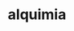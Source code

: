 ---
title: "alquimia"
layout: cache
categories: [package, develop]
meta: {"versions": ["1.0.10", "1.1.0"], "compilers": ["gcc@=11.1.0", "gcc@=11.4.0", "gcc@=9.4.0"], "oss": ["ubuntu20.04"], "platforms": ["linux"], "targets": ["aarch64", "neoverse_v1", "ppc64le", "x86_64_v3"], "stacks": ["e4s", "e4s-arm", "e4s-neoverse_v1", "e4s-power", "root"], "num_specs": 74, "num_specs_by_stack": {"e4s-arm": 5, "root": 74, "e4s-neoverse_v1": 20, "e4s-power": 24, "e4s": 25}}
spec_details: [{"hash": "4btsxyywwuwi4ten3sgb3jsjrtbmvfxk", "compiler": "gcc@=11.4.0", "versions": ["1.0.10"], "os": "ubuntu20.04", "platform": "linux", "target": "aarch64", "variants": ["build_system=cmake", "build_type=Release", "generator=make", "~ipo", "+shared"], "stacks": ["e4s-arm", "root"], "size": "-", "tarball": "https://binaries.spack.io/develop/build_cache/linux-ubuntu20.04-aarch64/gcc-11.4.0/alquimia-1.0.10/linux-ubuntu20.04-aarch64-gcc-11.4.0-alquimia-1.0.10-4btsxyywwuwi4ten3sgb3jsjrtbmvfxk.spack"}, {"hash": "e2rhchk4apvzlvqb2gtrvdxxzjyzaa5l", "compiler": "gcc@=11.4.0", "versions": ["1.0.10"], "os": "ubuntu20.04", "platform": "linux", "target": "aarch64", "variants": ["build_system=cmake", "build_type=Release", "generator=make", "~ipo", "+shared"], "stacks": ["e4s-arm", "root"], "size": "-", "tarball": "https://binaries.spack.io/develop/build_cache/linux-ubuntu20.04-aarch64/gcc-11.4.0/alquimia-1.0.10/linux-ubuntu20.04-aarch64-gcc-11.4.0-alquimia-1.0.10-e2rhchk4apvzlvqb2gtrvdxxzjyzaa5l.spack"}, {"hash": "koxd5yweq4ylgmeeohp6qgcd5hecaoav", "compiler": "gcc@=11.4.0", "versions": ["1.0.10"], "os": "ubuntu20.04", "platform": "linux", "target": "aarch64", "variants": ["build_system=cmake", "build_type=Release", "generator=make", "~ipo", "+shared"], "stacks": ["e4s-arm", "root"], "size": "-", "tarball": "https://binaries.spack.io/develop/build_cache/linux-ubuntu20.04-aarch64/gcc-11.4.0/alquimia-1.0.10/linux-ubuntu20.04-aarch64-gcc-11.4.0-alquimia-1.0.10-koxd5yweq4ylgmeeohp6qgcd5hecaoav.spack"}, {"hash": "slreplrkftgcae5azu3dwsg7nzn3a62p", "compiler": "gcc@=11.4.0", "versions": ["1.0.10"], "os": "ubuntu20.04", "platform": "linux", "target": "aarch64", "variants": ["build_system=cmake", "build_type=Release", "generator=make", "~ipo", "+shared"], "stacks": ["e4s-arm", "root"], "size": "-", "tarball": "https://binaries.spack.io/develop/build_cache/linux-ubuntu20.04-aarch64/gcc-11.4.0/alquimia-1.0.10/linux-ubuntu20.04-aarch64-gcc-11.4.0-alquimia-1.0.10-slreplrkftgcae5azu3dwsg7nzn3a62p.spack"}, {"hash": "jubtp3aaqf3meeiybmn6zcjjwriudf62", "compiler": "gcc@=11.4.0", "versions": ["1.0.10"], "os": "ubuntu20.04", "platform": "linux", "target": "aarch64", "variants": ["build_system=cmake", "build_type=Release", "generator=make", "~ipo", "+shared"], "stacks": ["e4s-arm", "root"], "size": "-", "tarball": "https://binaries.spack.io/develop/build_cache/linux-ubuntu20.04-aarch64/gcc-11.4.0/alquimia-1.0.10/linux-ubuntu20.04-aarch64-gcc-11.4.0-alquimia-1.0.10-jubtp3aaqf3meeiybmn6zcjjwriudf62.spack"}, {"hash": "lr5kiyf5brlyqdkm443sslzr7pzlf4jv", "compiler": "gcc@=11.4.0", "versions": ["1.0.10"], "os": "ubuntu20.04", "platform": "linux", "target": "neoverse_v1", "variants": ["build_system=cmake", "build_type=Release", "generator=make", "~ipo", "+shared"], "stacks": ["e4s-neoverse_v1", "root"], "size": "-", "tarball": "https://binaries.spack.io/develop/build_cache/linux-ubuntu20.04-neoverse_v1/gcc-11.4.0/alquimia-1.0.10/linux-ubuntu20.04-neoverse_v1-gcc-11.4.0-alquimia-1.0.10-lr5kiyf5brlyqdkm443sslzr7pzlf4jv.spack"}, {"hash": "vpnpo44qblpzk6d5dagr6ztnppznywte", "compiler": "gcc@=11.4.0", "versions": ["1.1.0"], "os": "ubuntu20.04", "platform": "linux", "target": "neoverse_v1", "variants": ["build_system=cmake", "build_type=Release", "generator=make", "~ipo", "+shared"], "stacks": ["e4s-neoverse_v1", "root"], "size": "-", "tarball": "https://binaries.spack.io/develop/build_cache/linux-ubuntu20.04-neoverse_v1/gcc-11.4.0/alquimia-1.1.0/linux-ubuntu20.04-neoverse_v1-gcc-11.4.0-alquimia-1.1.0-vpnpo44qblpzk6d5dagr6ztnppznywte.spack"}, {"hash": "7lnujh5t4paqo752z3yrdsldtm7wbsgp", "compiler": "gcc@=11.4.0", "versions": ["1.1.0"], "os": "ubuntu20.04", "platform": "linux", "target": "neoverse_v1", "variants": ["build_system=cmake", "build_type=Release", "generator=make", "~ipo", "+shared"], "stacks": ["e4s-neoverse_v1", "root"], "size": "-", "tarball": "https://binaries.spack.io/develop/build_cache/linux-ubuntu20.04-neoverse_v1/gcc-11.4.0/alquimia-1.1.0/linux-ubuntu20.04-neoverse_v1-gcc-11.4.0-alquimia-1.1.0-7lnujh5t4paqo752z3yrdsldtm7wbsgp.spack"}, {"hash": "3uure5t62yk6howv36q3vlse6ackbokb", "compiler": "gcc@=11.4.0", "versions": ["1.1.0"], "os": "ubuntu20.04", "platform": "linux", "target": "neoverse_v1", "variants": ["build_system=cmake", "build_type=Release", "generator=make", "~ipo", "+shared"], "stacks": ["e4s-neoverse_v1", "root"], "size": "-", "tarball": "https://binaries.spack.io/develop/build_cache/linux-ubuntu20.04-neoverse_v1/gcc-11.4.0/alquimia-1.1.0/linux-ubuntu20.04-neoverse_v1-gcc-11.4.0-alquimia-1.1.0-3uure5t62yk6howv36q3vlse6ackbokb.spack"}, {"hash": "vag2dvkly3qpkvii5s62qfykmzoalaim", "compiler": "gcc@=11.4.0", "versions": ["1.1.0"], "os": "ubuntu20.04", "platform": "linux", "target": "neoverse_v1", "variants": ["build_system=cmake", "build_type=Release", "generator=make", "~ipo", "+shared"], "stacks": ["e4s-neoverse_v1", "root"], "size": "-", "tarball": "https://binaries.spack.io/develop/build_cache/linux-ubuntu20.04-neoverse_v1/gcc-11.4.0/alquimia-1.1.0/linux-ubuntu20.04-neoverse_v1-gcc-11.4.0-alquimia-1.1.0-vag2dvkly3qpkvii5s62qfykmzoalaim.spack"}, {"hash": "jbtcev57tgwaxmsvhlrhiukcszhhallf", "compiler": "gcc@=11.4.0", "versions": ["1.1.0"], "os": "ubuntu20.04", "platform": "linux", "target": "neoverse_v1", "variants": ["build_system=cmake", "build_type=Release", "generator=make", "~ipo", "+shared"], "stacks": ["e4s-neoverse_v1", "root"], "size": "-", "tarball": "https://binaries.spack.io/develop/build_cache/linux-ubuntu20.04-neoverse_v1/gcc-11.4.0/alquimia-1.1.0/linux-ubuntu20.04-neoverse_v1-gcc-11.4.0-alquimia-1.1.0-jbtcev57tgwaxmsvhlrhiukcszhhallf.spack"}, {"hash": "bghy53ezggok2yaqfzt54sqz7yd62seo", "compiler": "gcc@=11.4.0", "versions": ["1.1.0"], "os": "ubuntu20.04", "platform": "linux", "target": "neoverse_v1", "variants": ["build_system=cmake", "build_type=Release", "generator=make", "~ipo", "+shared"], "stacks": ["e4s-neoverse_v1", "root"], "size": "-", "tarball": "https://binaries.spack.io/develop/build_cache/linux-ubuntu20.04-neoverse_v1/gcc-11.4.0/alquimia-1.1.0/linux-ubuntu20.04-neoverse_v1-gcc-11.4.0-alquimia-1.1.0-bghy53ezggok2yaqfzt54sqz7yd62seo.spack"}, {"hash": "5fp6leoc3vxzbfptnalaa4zczfndesfm", "compiler": "gcc@=11.4.0", "versions": ["1.1.0"], "os": "ubuntu20.04", "platform": "linux", "target": "neoverse_v1", "variants": ["build_system=cmake", "build_type=Release", "generator=make", "~ipo", "+shared"], "stacks": ["e4s-neoverse_v1", "root"], "size": "-", "tarball": "https://binaries.spack.io/develop/build_cache/linux-ubuntu20.04-neoverse_v1/gcc-11.4.0/alquimia-1.1.0/linux-ubuntu20.04-neoverse_v1-gcc-11.4.0-alquimia-1.1.0-5fp6leoc3vxzbfptnalaa4zczfndesfm.spack"}, {"hash": "skofh4fhnywpio3hor3yav6k6yt5rupm", "compiler": "gcc@=11.4.0", "versions": ["1.0.10"], "os": "ubuntu20.04", "platform": "linux", "target": "neoverse_v1", "variants": ["build_system=cmake", "build_type=Release", "generator=make", "~ipo", "+shared"], "stacks": ["e4s-neoverse_v1", "root"], "size": "-", "tarball": "https://binaries.spack.io/develop/build_cache/linux-ubuntu20.04-neoverse_v1/gcc-11.4.0/alquimia-1.0.10/linux-ubuntu20.04-neoverse_v1-gcc-11.4.0-alquimia-1.0.10-skofh4fhnywpio3hor3yav6k6yt5rupm.spack"}, {"hash": "kqbzzwek6v5mrg2pwrnsldkyxmb3p7sq", "compiler": "gcc@=11.4.0", "versions": ["1.0.10"], "os": "ubuntu20.04", "platform": "linux", "target": "neoverse_v1", "variants": ["build_system=cmake", "build_type=Release", "generator=make", "~ipo", "+shared"], "stacks": ["e4s-neoverse_v1", "root"], "size": "-", "tarball": "https://binaries.spack.io/develop/build_cache/linux-ubuntu20.04-neoverse_v1/gcc-11.4.0/alquimia-1.0.10/linux-ubuntu20.04-neoverse_v1-gcc-11.4.0-alquimia-1.0.10-kqbzzwek6v5mrg2pwrnsldkyxmb3p7sq.spack"}, {"hash": "bnv5fjon4s6siwxf2hpmi5qdvjw7hihn", "compiler": "gcc@=11.4.0", "versions": ["1.0.10"], "os": "ubuntu20.04", "platform": "linux", "target": "neoverse_v1", "variants": ["build_system=cmake", "build_type=Release", "generator=make", "~ipo", "+shared"], "stacks": ["e4s-neoverse_v1", "root"], "size": "-", "tarball": "https://binaries.spack.io/develop/build_cache/linux-ubuntu20.04-neoverse_v1/gcc-11.4.0/alquimia-1.0.10/linux-ubuntu20.04-neoverse_v1-gcc-11.4.0-alquimia-1.0.10-bnv5fjon4s6siwxf2hpmi5qdvjw7hihn.spack"}, {"hash": "4rdsonek5jofl2kwr4rlc7yohwi5zk3t", "compiler": "gcc@=11.4.0", "versions": ["1.0.10"], "os": "ubuntu20.04", "platform": "linux", "target": "neoverse_v1", "variants": ["build_system=cmake", "build_type=Release", "generator=make", "~ipo", "+shared"], "stacks": ["e4s-neoverse_v1", "root"], "size": "-", "tarball": "https://binaries.spack.io/develop/build_cache/linux-ubuntu20.04-neoverse_v1/gcc-11.4.0/alquimia-1.0.10/linux-ubuntu20.04-neoverse_v1-gcc-11.4.0-alquimia-1.0.10-4rdsonek5jofl2kwr4rlc7yohwi5zk3t.spack"}, {"hash": "kpzmz32uvg3stz5ih3ggckljuxzs3dhg", "compiler": "gcc@=11.4.0", "versions": ["1.0.10"], "os": "ubuntu20.04", "platform": "linux", "target": "neoverse_v1", "variants": ["build_system=cmake", "build_type=Release", "generator=make", "~ipo", "+shared"], "stacks": ["e4s-neoverse_v1", "root"], "size": "-", "tarball": "https://binaries.spack.io/develop/build_cache/linux-ubuntu20.04-neoverse_v1/gcc-11.4.0/alquimia-1.0.10/linux-ubuntu20.04-neoverse_v1-gcc-11.4.0-alquimia-1.0.10-kpzmz32uvg3stz5ih3ggckljuxzs3dhg.spack"}, {"hash": "e3senojgcawuqxtf72xla4kyto6enbr5", "compiler": "gcc@=11.4.0", "versions": ["1.1.0"], "os": "ubuntu20.04", "platform": "linux", "target": "neoverse_v1", "variants": ["build_system=cmake", "build_type=Release", "generator=make", "~ipo", "+shared"], "stacks": ["e4s-neoverse_v1", "root"], "size": "-", "tarball": "https://binaries.spack.io/develop/build_cache/linux-ubuntu20.04-neoverse_v1/gcc-11.4.0/alquimia-1.1.0/linux-ubuntu20.04-neoverse_v1-gcc-11.4.0-alquimia-1.1.0-e3senojgcawuqxtf72xla4kyto6enbr5.spack"}, {"hash": "2d2remjajdkjwyes74etim2rl7xobbcm", "compiler": "gcc@=11.4.0", "versions": ["1.1.0"], "os": "ubuntu20.04", "platform": "linux", "target": "neoverse_v1", "variants": ["build_system=cmake", "build_type=Release", "generator=make", "~ipo", "+shared"], "stacks": ["e4s-neoverse_v1", "root"], "size": "-", "tarball": "https://binaries.spack.io/develop/build_cache/linux-ubuntu20.04-neoverse_v1/gcc-11.4.0/alquimia-1.1.0/linux-ubuntu20.04-neoverse_v1-gcc-11.4.0-alquimia-1.1.0-2d2remjajdkjwyes74etim2rl7xobbcm.spack"}, {"hash": "lfzyqfwch7othumh4fyhboilpviajdwv", "compiler": "gcc@=11.4.0", "versions": ["1.1.0"], "os": "ubuntu20.04", "platform": "linux", "target": "neoverse_v1", "variants": ["build_system=cmake", "build_type=Release", "generator=make", "~ipo", "+shared"], "stacks": ["e4s-neoverse_v1", "root"], "size": "-", "tarball": "https://binaries.spack.io/develop/build_cache/linux-ubuntu20.04-neoverse_v1/gcc-11.4.0/alquimia-1.1.0/linux-ubuntu20.04-neoverse_v1-gcc-11.4.0-alquimia-1.1.0-lfzyqfwch7othumh4fyhboilpviajdwv.spack"}, {"hash": "utojb3iom3p5eocszptgtha32vwp7czn", "compiler": "gcc@=11.4.0", "versions": ["1.0.10"], "os": "ubuntu20.04", "platform": "linux", "target": "neoverse_v1", "variants": ["build_system=cmake", "build_type=Release", "generator=make", "~ipo", "+shared"], "stacks": ["e4s-neoverse_v1", "root"], "size": "-", "tarball": "https://binaries.spack.io/develop/build_cache/linux-ubuntu20.04-neoverse_v1/gcc-11.4.0/alquimia-1.0.10/linux-ubuntu20.04-neoverse_v1-gcc-11.4.0-alquimia-1.0.10-utojb3iom3p5eocszptgtha32vwp7czn.spack"}, {"hash": "7tgudvop6qqe56n54bn4cjwmigzolwsg", "compiler": "gcc@=11.4.0", "versions": ["1.1.0"], "os": "ubuntu20.04", "platform": "linux", "target": "neoverse_v1", "variants": ["build_system=cmake", "build_type=Release", "generator=make", "~ipo", "+shared"], "stacks": ["e4s-neoverse_v1", "root"], "size": "-", "tarball": "https://binaries.spack.io/develop/build_cache/linux-ubuntu20.04-neoverse_v1/gcc-11.4.0/alquimia-1.1.0/linux-ubuntu20.04-neoverse_v1-gcc-11.4.0-alquimia-1.1.0-7tgudvop6qqe56n54bn4cjwmigzolwsg.spack"}, {"hash": "rcdrsk5gcgbgqclt6aydlfpcbqvik5ss", "compiler": "gcc@=11.4.0", "versions": ["1.1.0"], "os": "ubuntu20.04", "platform": "linux", "target": "neoverse_v1", "variants": ["build_system=cmake", "build_type=Release", "generator=make", "~ipo", "+shared"], "stacks": ["e4s-neoverse_v1", "root"], "size": "-", "tarball": "https://binaries.spack.io/develop/build_cache/linux-ubuntu20.04-neoverse_v1/gcc-11.4.0/alquimia-1.1.0/linux-ubuntu20.04-neoverse_v1-gcc-11.4.0-alquimia-1.1.0-rcdrsk5gcgbgqclt6aydlfpcbqvik5ss.spack"}, {"hash": "u76bk7zbtlqdwoj5rsxy4susg5usv35m", "compiler": "gcc@=11.4.0", "versions": ["1.1.0"], "os": "ubuntu20.04", "platform": "linux", "target": "neoverse_v1", "variants": ["build_system=cmake", "build_type=Release", "generator=make", "~ipo", "+shared"], "stacks": ["e4s-neoverse_v1", "root"], "size": "-", "tarball": "https://binaries.spack.io/develop/build_cache/linux-ubuntu20.04-neoverse_v1/gcc-11.4.0/alquimia-1.1.0/linux-ubuntu20.04-neoverse_v1-gcc-11.4.0-alquimia-1.1.0-u76bk7zbtlqdwoj5rsxy4susg5usv35m.spack"}, {"hash": "2dzualnznebhcnk6ab3fdxmtu6omhw72", "compiler": "gcc@=11.1.0", "versions": ["1.0.10"], "os": "ubuntu20.04", "platform": "linux", "target": "ppc64le", "variants": ["build_system=cmake", "build_type=Release", "generator=make", "~ipo", "+shared"], "stacks": ["root", "e4s-power"], "size": "-", "tarball": "https://binaries.spack.io/develop/build_cache/linux-ubuntu20.04-ppc64le/gcc-11.1.0/alquimia-1.0.10/linux-ubuntu20.04-ppc64le-gcc-11.1.0-alquimia-1.0.10-2dzualnznebhcnk6ab3fdxmtu6omhw72.spack"}, {"hash": "3mglpuepfwn3mjexn5bbrrd5x74upjwg", "compiler": "gcc@=11.1.0", "versions": ["1.0.10"], "os": "ubuntu20.04", "platform": "linux", "target": "ppc64le", "variants": ["build_system=cmake", "build_type=Release", "generator=make", "~ipo", "+shared"], "stacks": ["root", "e4s-power"], "size": "-", "tarball": "https://binaries.spack.io/develop/build_cache/linux-ubuntu20.04-ppc64le/gcc-11.1.0/alquimia-1.0.10/linux-ubuntu20.04-ppc64le-gcc-11.1.0-alquimia-1.0.10-3mglpuepfwn3mjexn5bbrrd5x74upjwg.spack"}, {"hash": "aqz4tdxaq7wub6hcbk3exohzfjzwt2xo", "compiler": "gcc@=9.4.0", "versions": ["1.0.10"], "os": "ubuntu20.04", "platform": "linux", "target": "ppc64le", "variants": ["build_system=cmake", "build_type=Release", "generator=make", "~ipo", "+shared"], "stacks": ["root", "e4s-power"], "size": "-", "tarball": "https://binaries.spack.io/develop/build_cache/linux-ubuntu20.04-ppc64le/gcc-9.4.0/alquimia-1.0.10/linux-ubuntu20.04-ppc64le-gcc-9.4.0-alquimia-1.0.10-aqz4tdxaq7wub6hcbk3exohzfjzwt2xo.spack"}, {"hash": "74vwgpv3agcmcjgj5tygawgcz3bdzfsy", "compiler": "gcc@=9.4.0", "versions": ["1.0.10"], "os": "ubuntu20.04", "platform": "linux", "target": "ppc64le", "variants": ["build_system=cmake", "build_type=Release", "generator=make", "~ipo", "+shared"], "stacks": ["root", "e4s-power"], "size": "-", "tarball": "https://binaries.spack.io/develop/build_cache/linux-ubuntu20.04-ppc64le/gcc-9.4.0/alquimia-1.0.10/linux-ubuntu20.04-ppc64le-gcc-9.4.0-alquimia-1.0.10-74vwgpv3agcmcjgj5tygawgcz3bdzfsy.spack"}, {"hash": "z5yuhx2ry7lds3mjixvy7nztdanmrr7t", "compiler": "gcc@=9.4.0", "versions": ["1.1.0"], "os": "ubuntu20.04", "platform": "linux", "target": "ppc64le", "variants": ["build_system=cmake", "build_type=Release", "generator=make", "~ipo", "+shared"], "stacks": ["root", "e4s-power"], "size": "-", "tarball": "https://binaries.spack.io/develop/build_cache/linux-ubuntu20.04-ppc64le/gcc-9.4.0/alquimia-1.1.0/linux-ubuntu20.04-ppc64le-gcc-9.4.0-alquimia-1.1.0-z5yuhx2ry7lds3mjixvy7nztdanmrr7t.spack"}, {"hash": "pn5xerehtq5cpcmvcc6ouvlp2j5uv4wa", "compiler": "gcc@=9.4.0", "versions": ["1.1.0"], "os": "ubuntu20.04", "platform": "linux", "target": "ppc64le", "variants": ["build_system=cmake", "build_type=Release", "generator=make", "~ipo", "+shared"], "stacks": ["root", "e4s-power"], "size": "-", "tarball": "https://binaries.spack.io/develop/build_cache/linux-ubuntu20.04-ppc64le/gcc-9.4.0/alquimia-1.1.0/linux-ubuntu20.04-ppc64le-gcc-9.4.0-alquimia-1.1.0-pn5xerehtq5cpcmvcc6ouvlp2j5uv4wa.spack"}, {"hash": "ft5rarigi264uirmq7bwcwwyjtloyfyj", "compiler": "gcc@=9.4.0", "versions": ["1.0.10"], "os": "ubuntu20.04", "platform": "linux", "target": "ppc64le", "variants": ["build_system=cmake", "build_type=Release", "generator=make", "~ipo", "+shared"], "stacks": ["root", "e4s-power"], "size": "-", "tarball": "https://binaries.spack.io/develop/build_cache/linux-ubuntu20.04-ppc64le/gcc-9.4.0/alquimia-1.0.10/linux-ubuntu20.04-ppc64le-gcc-9.4.0-alquimia-1.0.10-ft5rarigi264uirmq7bwcwwyjtloyfyj.spack"}, {"hash": "stwwonghplfsxclledelvsgudsjmcmxk", "compiler": "gcc@=9.4.0", "versions": ["1.0.10"], "os": "ubuntu20.04", "platform": "linux", "target": "ppc64le", "variants": ["build_system=cmake", "build_type=Release", "generator=make", "~ipo", "+shared"], "stacks": ["root", "e4s-power"], "size": "-", "tarball": "https://binaries.spack.io/develop/build_cache/linux-ubuntu20.04-ppc64le/gcc-9.4.0/alquimia-1.0.10/linux-ubuntu20.04-ppc64le-gcc-9.4.0-alquimia-1.0.10-stwwonghplfsxclledelvsgudsjmcmxk.spack"}, {"hash": "o5kcleapy7ay2b2aw5ybqcghdblrkqvp", "compiler": "gcc@=9.4.0", "versions": ["1.1.0"], "os": "ubuntu20.04", "platform": "linux", "target": "ppc64le", "variants": ["build_system=cmake", "build_type=Release", "generator=make", "~ipo", "+shared"], "stacks": ["root", "e4s-power"], "size": "-", "tarball": "https://binaries.spack.io/develop/build_cache/linux-ubuntu20.04-ppc64le/gcc-9.4.0/alquimia-1.1.0/linux-ubuntu20.04-ppc64le-gcc-9.4.0-alquimia-1.1.0-o5kcleapy7ay2b2aw5ybqcghdblrkqvp.spack"}, {"hash": "q3ahicimbz3xl3j2jtmjlqvs2a5v7w45", "compiler": "gcc@=9.4.0", "versions": ["1.0.10"], "os": "ubuntu20.04", "platform": "linux", "target": "ppc64le", "variants": ["build_system=cmake", "build_type=Release", "generator=make", "~ipo", "+shared"], "stacks": ["root", "e4s-power"], "size": "-", "tarball": "https://binaries.spack.io/develop/build_cache/linux-ubuntu20.04-ppc64le/gcc-9.4.0/alquimia-1.0.10/linux-ubuntu20.04-ppc64le-gcc-9.4.0-alquimia-1.0.10-q3ahicimbz3xl3j2jtmjlqvs2a5v7w45.spack"}, {"hash": "zjthnwzwhtwpbqkpimrmkcejqbaz25ze", "compiler": "gcc@=9.4.0", "versions": ["1.0.10"], "os": "ubuntu20.04", "platform": "linux", "target": "ppc64le", "variants": ["build_system=cmake", "build_type=Release", "generator=make", "~ipo", "+shared"], "stacks": ["root", "e4s-power"], "size": "-", "tarball": "https://binaries.spack.io/develop/build_cache/linux-ubuntu20.04-ppc64le/gcc-9.4.0/alquimia-1.0.10/linux-ubuntu20.04-ppc64le-gcc-9.4.0-alquimia-1.0.10-zjthnwzwhtwpbqkpimrmkcejqbaz25ze.spack"}, {"hash": "ix6kusfraadrs32tx4zajebge7mmmhlf", "compiler": "gcc@=9.4.0", "versions": ["1.0.10"], "os": "ubuntu20.04", "platform": "linux", "target": "ppc64le", "variants": ["build_system=cmake", "build_type=Release", "generator=make", "~ipo", "+shared"], "stacks": ["root", "e4s-power"], "size": "-", "tarball": "https://binaries.spack.io/develop/build_cache/linux-ubuntu20.04-ppc64le/gcc-9.4.0/alquimia-1.0.10/linux-ubuntu20.04-ppc64le-gcc-9.4.0-alquimia-1.0.10-ix6kusfraadrs32tx4zajebge7mmmhlf.spack"}, {"hash": "7rhvdb4ca3rcgxkcuq7ruxssjdcxnfh6", "compiler": "gcc@=9.4.0", "versions": ["1.1.0"], "os": "ubuntu20.04", "platform": "linux", "target": "ppc64le", "variants": ["build_system=cmake", "build_type=Release", "generator=make", "~ipo", "+shared"], "stacks": ["root", "e4s-power"], "size": "-", "tarball": "https://binaries.spack.io/develop/build_cache/linux-ubuntu20.04-ppc64le/gcc-9.4.0/alquimia-1.1.0/linux-ubuntu20.04-ppc64le-gcc-9.4.0-alquimia-1.1.0-7rhvdb4ca3rcgxkcuq7ruxssjdcxnfh6.spack"}, {"hash": "zhrbu6gk6nobpfxgolvzhn4q2xd33vx4", "compiler": "gcc@=9.4.0", "versions": ["1.1.0"], "os": "ubuntu20.04", "platform": "linux", "target": "ppc64le", "variants": ["build_system=cmake", "build_type=Release", "generator=make", "~ipo", "+shared"], "stacks": ["root", "e4s-power"], "size": "-", "tarball": "https://binaries.spack.io/develop/build_cache/linux-ubuntu20.04-ppc64le/gcc-9.4.0/alquimia-1.1.0/linux-ubuntu20.04-ppc64le-gcc-9.4.0-alquimia-1.1.0-zhrbu6gk6nobpfxgolvzhn4q2xd33vx4.spack"}, {"hash": "vuvbban2pvqopxfo5a6ispm4rq3eozaw", "compiler": "gcc@=9.4.0", "versions": ["1.0.10"], "os": "ubuntu20.04", "platform": "linux", "target": "ppc64le", "variants": ["build_system=cmake", "build_type=Release", "generator=make", "~ipo", "+shared"], "stacks": ["root", "e4s-power"], "size": "-", "tarball": "https://binaries.spack.io/develop/build_cache/linux-ubuntu20.04-ppc64le/gcc-9.4.0/alquimia-1.0.10/linux-ubuntu20.04-ppc64le-gcc-9.4.0-alquimia-1.0.10-vuvbban2pvqopxfo5a6ispm4rq3eozaw.spack"}, {"hash": "lnaxzbyb7ilnsydogx5ynhl2vjorlfqc", "compiler": "gcc@=9.4.0", "versions": ["1.0.10"], "os": "ubuntu20.04", "platform": "linux", "target": "ppc64le", "variants": ["build_system=cmake", "build_type=Release", "generator=make", "~ipo", "+shared"], "stacks": ["root", "e4s-power"], "size": "-", "tarball": "https://binaries.spack.io/develop/build_cache/linux-ubuntu20.04-ppc64le/gcc-9.4.0/alquimia-1.0.10/linux-ubuntu20.04-ppc64le-gcc-9.4.0-alquimia-1.0.10-lnaxzbyb7ilnsydogx5ynhl2vjorlfqc.spack"}, {"hash": "2lesbzypupygob7btowtkhlyoa77xbjk", "compiler": "gcc@=9.4.0", "versions": ["1.1.0"], "os": "ubuntu20.04", "platform": "linux", "target": "ppc64le", "variants": ["build_system=cmake", "build_type=Release", "generator=make", "~ipo", "+shared"], "stacks": ["root", "e4s-power"], "size": "-", "tarball": "https://binaries.spack.io/develop/build_cache/linux-ubuntu20.04-ppc64le/gcc-9.4.0/alquimia-1.1.0/linux-ubuntu20.04-ppc64le-gcc-9.4.0-alquimia-1.1.0-2lesbzypupygob7btowtkhlyoa77xbjk.spack"}, {"hash": "352x5vwgoj7l27b7nx5rrgysfyjiye3f", "compiler": "gcc@=9.4.0", "versions": ["1.1.0"], "os": "ubuntu20.04", "platform": "linux", "target": "ppc64le", "variants": ["build_system=cmake", "build_type=Release", "generator=make", "~ipo", "+shared"], "stacks": ["root", "e4s-power"], "size": "-", "tarball": "https://binaries.spack.io/develop/build_cache/linux-ubuntu20.04-ppc64le/gcc-9.4.0/alquimia-1.1.0/linux-ubuntu20.04-ppc64le-gcc-9.4.0-alquimia-1.1.0-352x5vwgoj7l27b7nx5rrgysfyjiye3f.spack"}, {"hash": "pgt275mpsmnj2iwkoyzrybdcxmu6cxvh", "compiler": "gcc@=9.4.0", "versions": ["1.1.0"], "os": "ubuntu20.04", "platform": "linux", "target": "ppc64le", "variants": ["build_system=cmake", "build_type=Release", "generator=make", "~ipo", "+shared"], "stacks": ["root", "e4s-power"], "size": "-", "tarball": "https://binaries.spack.io/develop/build_cache/linux-ubuntu20.04-ppc64le/gcc-9.4.0/alquimia-1.1.0/linux-ubuntu20.04-ppc64le-gcc-9.4.0-alquimia-1.1.0-pgt275mpsmnj2iwkoyzrybdcxmu6cxvh.spack"}, {"hash": "khemvoghbbvu5c7irjbkqx6ba6iii44y", "compiler": "gcc@=9.4.0", "versions": ["1.0.10"], "os": "ubuntu20.04", "platform": "linux", "target": "ppc64le", "variants": ["build_system=cmake", "build_type=Release", "generator=make", "~ipo", "+shared"], "stacks": ["root", "e4s-power"], "size": "-", "tarball": "https://binaries.spack.io/develop/build_cache/linux-ubuntu20.04-ppc64le/gcc-9.4.0/alquimia-1.0.10/linux-ubuntu20.04-ppc64le-gcc-9.4.0-alquimia-1.0.10-khemvoghbbvu5c7irjbkqx6ba6iii44y.spack"}, {"hash": "mibpjaekm7qmyk7qvu24sz3oszzzdffk", "compiler": "gcc@=9.4.0", "versions": ["1.1.0"], "os": "ubuntu20.04", "platform": "linux", "target": "ppc64le", "variants": ["build_system=cmake", "build_type=Release", "generator=make", "~ipo", "+shared"], "stacks": ["root", "e4s-power"], "size": "-", "tarball": "https://binaries.spack.io/develop/build_cache/linux-ubuntu20.04-ppc64le/gcc-9.4.0/alquimia-1.1.0/linux-ubuntu20.04-ppc64le-gcc-9.4.0-alquimia-1.1.0-mibpjaekm7qmyk7qvu24sz3oszzzdffk.spack"}, {"hash": "652xboclzndpcwz7j7yb226wwnqkim5u", "compiler": "gcc@=9.4.0", "versions": ["1.1.0"], "os": "ubuntu20.04", "platform": "linux", "target": "ppc64le", "variants": ["build_system=cmake", "build_type=Release", "generator=make", "~ipo", "+shared"], "stacks": ["root", "e4s-power"], "size": "-", "tarball": "https://binaries.spack.io/develop/build_cache/linux-ubuntu20.04-ppc64le/gcc-9.4.0/alquimia-1.1.0/linux-ubuntu20.04-ppc64le-gcc-9.4.0-alquimia-1.1.0-652xboclzndpcwz7j7yb226wwnqkim5u.spack"}, {"hash": "o3ffs2nfjmd7llagm3ekunyexbmk6lqa", "compiler": "gcc@=9.4.0", "versions": ["1.1.0"], "os": "ubuntu20.04", "platform": "linux", "target": "ppc64le", "variants": ["build_system=cmake", "build_type=Release", "generator=make", "~ipo", "+shared"], "stacks": ["root", "e4s-power"], "size": "-", "tarball": "https://binaries.spack.io/develop/build_cache/linux-ubuntu20.04-ppc64le/gcc-9.4.0/alquimia-1.1.0/linux-ubuntu20.04-ppc64le-gcc-9.4.0-alquimia-1.1.0-o3ffs2nfjmd7llagm3ekunyexbmk6lqa.spack"}, {"hash": "mzkl7tprhhh2r5owmh4fhqoew4gue4lp", "compiler": "gcc@=9.4.0", "versions": ["1.1.0"], "os": "ubuntu20.04", "platform": "linux", "target": "ppc64le", "variants": ["build_system=cmake", "build_type=Release", "generator=make", "~ipo", "+shared"], "stacks": ["root", "e4s-power"], "size": "-", "tarball": "https://binaries.spack.io/develop/build_cache/linux-ubuntu20.04-ppc64le/gcc-9.4.0/alquimia-1.1.0/linux-ubuntu20.04-ppc64le-gcc-9.4.0-alquimia-1.1.0-mzkl7tprhhh2r5owmh4fhqoew4gue4lp.spack"}, {"hash": "lzvr7chm4fykoe2cqh4j3xxpgbvd7nhd", "compiler": "gcc@=11.1.0", "versions": ["1.0.10"], "os": "ubuntu20.04", "platform": "linux", "target": "x86_64_v3", "variants": ["build_system=cmake", "build_type=Release", "generator=make", "~ipo", "+shared"], "stacks": ["e4s", "root"], "size": "-", "tarball": "https://binaries.spack.io/develop/build_cache/linux-ubuntu20.04-x86_64_v3/gcc-11.1.0/alquimia-1.0.10/linux-ubuntu20.04-x86_64_v3-gcc-11.1.0-alquimia-1.0.10-lzvr7chm4fykoe2cqh4j3xxpgbvd7nhd.spack"}, {"hash": "kr27qpk2strl7yy2b6bfmpwdwxxzhtjt", "compiler": "gcc@=11.1.0", "versions": ["1.0.10"], "os": "ubuntu20.04", "platform": "linux", "target": "x86_64_v3", "variants": ["build_system=cmake", "build_type=Release", "generator=make", "~ipo", "+shared"], "stacks": ["e4s", "root"], "size": "-", "tarball": "https://binaries.spack.io/develop/build_cache/linux-ubuntu20.04-x86_64_v3/gcc-11.1.0/alquimia-1.0.10/linux-ubuntu20.04-x86_64_v3-gcc-11.1.0-alquimia-1.0.10-kr27qpk2strl7yy2b6bfmpwdwxxzhtjt.spack"}, {"hash": "yars4ibmluqfl4ahdslnhypq56bswzjt", "compiler": "gcc@=11.4.0", "versions": ["1.1.0"], "os": "ubuntu20.04", "platform": "linux", "target": "x86_64_v3", "variants": ["build_system=cmake", "build_type=Release", "generator=make", "~ipo", "+shared"], "stacks": ["e4s", "root"], "size": "-", "tarball": "https://binaries.spack.io/develop/build_cache/linux-ubuntu20.04-x86_64_v3/gcc-11.4.0/alquimia-1.1.0/linux-ubuntu20.04-x86_64_v3-gcc-11.4.0-alquimia-1.1.0-yars4ibmluqfl4ahdslnhypq56bswzjt.spack"}, {"hash": "a7sltnppoe25mgcolanwawam3wwwl7wy", "compiler": "gcc@=11.4.0", "versions": ["1.0.10"], "os": "ubuntu20.04", "platform": "linux", "target": "x86_64_v3", "variants": ["build_system=cmake", "build_type=Release", "generator=make", "~ipo", "+shared"], "stacks": ["e4s", "root"], "size": "-", "tarball": "https://binaries.spack.io/develop/build_cache/linux-ubuntu20.04-x86_64_v3/gcc-11.4.0/alquimia-1.0.10/linux-ubuntu20.04-x86_64_v3-gcc-11.4.0-alquimia-1.0.10-a7sltnppoe25mgcolanwawam3wwwl7wy.spack"}, {"hash": "m65cqbfwkcbfkcx5tuseq246366jkpur", "compiler": "gcc@=11.4.0", "versions": ["1.0.10"], "os": "ubuntu20.04", "platform": "linux", "target": "x86_64_v3", "variants": ["build_system=cmake", "build_type=Release", "generator=make", "~ipo", "+shared"], "stacks": ["e4s", "root"], "size": "-", "tarball": "https://binaries.spack.io/develop/build_cache/linux-ubuntu20.04-x86_64_v3/gcc-11.4.0/alquimia-1.0.10/linux-ubuntu20.04-x86_64_v3-gcc-11.4.0-alquimia-1.0.10-m65cqbfwkcbfkcx5tuseq246366jkpur.spack"}, {"hash": "zfq6rlarkbbksg2mzddbvqjao5dmghl4", "compiler": "gcc@=11.4.0", "versions": ["1.1.0"], "os": "ubuntu20.04", "platform": "linux", "target": "x86_64_v3", "variants": ["build_system=cmake", "build_type=Release", "generator=make", "~ipo", "+shared"], "stacks": ["e4s", "root"], "size": "-", "tarball": "https://binaries.spack.io/develop/build_cache/linux-ubuntu20.04-x86_64_v3/gcc-11.4.0/alquimia-1.1.0/linux-ubuntu20.04-x86_64_v3-gcc-11.4.0-alquimia-1.1.0-zfq6rlarkbbksg2mzddbvqjao5dmghl4.spack"}, {"hash": "jjjurwvsraybyfdw6mfjfryj3jubrhta", "compiler": "gcc@=11.4.0", "versions": ["1.0.10"], "os": "ubuntu20.04", "platform": "linux", "target": "x86_64_v3", "variants": ["build_system=cmake", "build_type=Release", "generator=make", "~ipo", "+shared"], "stacks": ["e4s", "root"], "size": "-", "tarball": "https://binaries.spack.io/develop/build_cache/linux-ubuntu20.04-x86_64_v3/gcc-11.4.0/alquimia-1.0.10/linux-ubuntu20.04-x86_64_v3-gcc-11.4.0-alquimia-1.0.10-jjjurwvsraybyfdw6mfjfryj3jubrhta.spack"}, {"hash": "ma7cqll255do2rgsji7ypp3zbpn5kk2o", "compiler": "gcc@=11.4.0", "versions": ["1.0.10"], "os": "ubuntu20.04", "platform": "linux", "target": "x86_64_v3", "variants": ["build_system=cmake", "build_type=Release", "generator=make", "~ipo", "+shared"], "stacks": ["e4s", "root"], "size": "-", "tarball": "https://binaries.spack.io/develop/build_cache/linux-ubuntu20.04-x86_64_v3/gcc-11.4.0/alquimia-1.0.10/linux-ubuntu20.04-x86_64_v3-gcc-11.4.0-alquimia-1.0.10-ma7cqll255do2rgsji7ypp3zbpn5kk2o.spack"}, {"hash": "cps3gspwdnwe7atqbmefkae3cyxotd22", "compiler": "gcc@=11.4.0", "versions": ["1.0.10"], "os": "ubuntu20.04", "platform": "linux", "target": "x86_64_v3", "variants": ["build_system=cmake", "build_type=Release", "generator=make", "~ipo", "+shared"], "stacks": ["e4s", "root"], "size": "-", "tarball": "https://binaries.spack.io/develop/build_cache/linux-ubuntu20.04-x86_64_v3/gcc-11.4.0/alquimia-1.0.10/linux-ubuntu20.04-x86_64_v3-gcc-11.4.0-alquimia-1.0.10-cps3gspwdnwe7atqbmefkae3cyxotd22.spack"}, {"hash": "iabbf7mhudqsoioycwmx224scfvmoe5p", "compiler": "gcc@=11.4.0", "versions": ["1.1.0"], "os": "ubuntu20.04", "platform": "linux", "target": "x86_64_v3", "variants": ["build_system=cmake", "build_type=Release", "generator=make", "~ipo", "+shared"], "stacks": ["e4s", "root"], "size": "-", "tarball": "https://binaries.spack.io/develop/build_cache/linux-ubuntu20.04-x86_64_v3/gcc-11.4.0/alquimia-1.1.0/linux-ubuntu20.04-x86_64_v3-gcc-11.4.0-alquimia-1.1.0-iabbf7mhudqsoioycwmx224scfvmoe5p.spack"}, {"hash": "lyp7l53wst7qpwzmabebchvyvk2wdibf", "compiler": "gcc@=11.4.0", "versions": ["1.0.10"], "os": "ubuntu20.04", "platform": "linux", "target": "x86_64_v3", "variants": ["build_system=cmake", "build_type=Release", "generator=make", "~ipo", "+shared"], "stacks": ["e4s", "root"], "size": "-", "tarball": "https://binaries.spack.io/develop/build_cache/linux-ubuntu20.04-x86_64_v3/gcc-11.4.0/alquimia-1.0.10/linux-ubuntu20.04-x86_64_v3-gcc-11.4.0-alquimia-1.0.10-lyp7l53wst7qpwzmabebchvyvk2wdibf.spack"}, {"hash": "fy5dbd4rsdv5ui7uemkwfcdydkkpvknl", "compiler": "gcc@=11.4.0", "versions": ["1.1.0"], "os": "ubuntu20.04", "platform": "linux", "target": "x86_64_v3", "variants": ["build_system=cmake", "build_type=Release", "generator=make", "~ipo", "+shared"], "stacks": ["e4s", "root"], "size": "-", "tarball": "https://binaries.spack.io/develop/build_cache/linux-ubuntu20.04-x86_64_v3/gcc-11.4.0/alquimia-1.1.0/linux-ubuntu20.04-x86_64_v3-gcc-11.4.0-alquimia-1.1.0-fy5dbd4rsdv5ui7uemkwfcdydkkpvknl.spack"}, {"hash": "ohd2hisxdqunbhlmduwcjqk24qtqliuq", "compiler": "gcc@=11.4.0", "versions": ["1.0.10"], "os": "ubuntu20.04", "platform": "linux", "target": "x86_64_v3", "variants": ["build_system=cmake", "build_type=Release", "generator=make", "~ipo", "+shared"], "stacks": ["e4s", "root"], "size": "-", "tarball": "https://binaries.spack.io/develop/build_cache/linux-ubuntu20.04-x86_64_v3/gcc-11.4.0/alquimia-1.0.10/linux-ubuntu20.04-x86_64_v3-gcc-11.4.0-alquimia-1.0.10-ohd2hisxdqunbhlmduwcjqk24qtqliuq.spack"}, {"hash": "qfypv5pfjervrd6ttdialtti6iovsav4", "compiler": "gcc@=11.4.0", "versions": ["1.0.10"], "os": "ubuntu20.04", "platform": "linux", "target": "x86_64_v3", "variants": ["build_system=cmake", "build_type=Release", "generator=make", "~ipo", "+shared"], "stacks": ["e4s", "root"], "size": "-", "tarball": "https://binaries.spack.io/develop/build_cache/linux-ubuntu20.04-x86_64_v3/gcc-11.4.0/alquimia-1.0.10/linux-ubuntu20.04-x86_64_v3-gcc-11.4.0-alquimia-1.0.10-qfypv5pfjervrd6ttdialtti6iovsav4.spack"}, {"hash": "nmijxuapcfzmptrfl4kzhgv2vbn5lb5n", "compiler": "gcc@=11.4.0", "versions": ["1.1.0"], "os": "ubuntu20.04", "platform": "linux", "target": "x86_64_v3", "variants": ["build_system=cmake", "build_type=Release", "generator=make", "~ipo", "+shared"], "stacks": ["e4s", "root"], "size": "-", "tarball": "https://binaries.spack.io/develop/build_cache/linux-ubuntu20.04-x86_64_v3/gcc-11.4.0/alquimia-1.1.0/linux-ubuntu20.04-x86_64_v3-gcc-11.4.0-alquimia-1.1.0-nmijxuapcfzmptrfl4kzhgv2vbn5lb5n.spack"}, {"hash": "ull4lmlmlvjxkovqr677xzcello2jgdy", "compiler": "gcc@=11.4.0", "versions": ["1.1.0"], "os": "ubuntu20.04", "platform": "linux", "target": "x86_64_v3", "variants": ["build_system=cmake", "build_type=Release", "generator=make", "~ipo", "+shared"], "stacks": ["e4s", "root"], "size": "-", "tarball": "https://binaries.spack.io/develop/build_cache/linux-ubuntu20.04-x86_64_v3/gcc-11.4.0/alquimia-1.1.0/linux-ubuntu20.04-x86_64_v3-gcc-11.4.0-alquimia-1.1.0-ull4lmlmlvjxkovqr677xzcello2jgdy.spack"}, {"hash": "pyl63lx45qjk4htt33xmalclwjgojgat", "compiler": "gcc@=11.4.0", "versions": ["1.0.10"], "os": "ubuntu20.04", "platform": "linux", "target": "x86_64_v3", "variants": ["build_system=cmake", "build_type=Release", "generator=make", "~ipo", "+shared"], "stacks": ["e4s", "root"], "size": "-", "tarball": "https://binaries.spack.io/develop/build_cache/linux-ubuntu20.04-x86_64_v3/gcc-11.4.0/alquimia-1.0.10/linux-ubuntu20.04-x86_64_v3-gcc-11.4.0-alquimia-1.0.10-pyl63lx45qjk4htt33xmalclwjgojgat.spack"}, {"hash": "4jk2nrcandvr6s5zy3jvvuvchf5ugsex", "compiler": "gcc@=11.4.0", "versions": ["1.1.0"], "os": "ubuntu20.04", "platform": "linux", "target": "x86_64_v3", "variants": ["build_system=cmake", "build_type=Release", "generator=make", "~ipo", "+shared"], "stacks": ["e4s", "root"], "size": "-", "tarball": "https://binaries.spack.io/develop/build_cache/linux-ubuntu20.04-x86_64_v3/gcc-11.4.0/alquimia-1.1.0/linux-ubuntu20.04-x86_64_v3-gcc-11.4.0-alquimia-1.1.0-4jk2nrcandvr6s5zy3jvvuvchf5ugsex.spack"}, {"hash": "q33fdg3yfhq4mqpa5f2v2eruqa3nndz3", "compiler": "gcc@=11.4.0", "versions": ["1.1.0"], "os": "ubuntu20.04", "platform": "linux", "target": "x86_64_v3", "variants": ["build_system=cmake", "build_type=Release", "generator=make", "~ipo", "+shared"], "stacks": ["e4s", "root"], "size": "-", "tarball": "https://binaries.spack.io/develop/build_cache/linux-ubuntu20.04-x86_64_v3/gcc-11.4.0/alquimia-1.1.0/linux-ubuntu20.04-x86_64_v3-gcc-11.4.0-alquimia-1.1.0-q33fdg3yfhq4mqpa5f2v2eruqa3nndz3.spack"}, {"hash": "utkgvctbarkgjbhcw5mg7tgdaz6qt6hw", "compiler": "gcc@=11.4.0", "versions": ["1.0.10"], "os": "ubuntu20.04", "platform": "linux", "target": "x86_64_v3", "variants": ["build_system=cmake", "build_type=Release", "generator=make", "~ipo", "+shared"], "stacks": ["e4s", "root"], "size": "-", "tarball": "https://binaries.spack.io/develop/build_cache/linux-ubuntu20.04-x86_64_v3/gcc-11.4.0/alquimia-1.0.10/linux-ubuntu20.04-x86_64_v3-gcc-11.4.0-alquimia-1.0.10-utkgvctbarkgjbhcw5mg7tgdaz6qt6hw.spack"}, {"hash": "wg6x4jyhwhljg4yphkonkuajdwwdz2fk", "compiler": "gcc@=11.4.0", "versions": ["1.0.10"], "os": "ubuntu20.04", "platform": "linux", "target": "x86_64_v3", "variants": ["build_system=cmake", "build_type=Release", "generator=make", "~ipo", "+shared"], "stacks": ["e4s", "root"], "size": "-", "tarball": "https://binaries.spack.io/develop/build_cache/linux-ubuntu20.04-x86_64_v3/gcc-11.4.0/alquimia-1.0.10/linux-ubuntu20.04-x86_64_v3-gcc-11.4.0-alquimia-1.0.10-wg6x4jyhwhljg4yphkonkuajdwwdz2fk.spack"}, {"hash": "67u7rxe75rkxrygwm5unyha5tuiouhhb", "compiler": "gcc@=11.4.0", "versions": ["1.1.0"], "os": "ubuntu20.04", "platform": "linux", "target": "x86_64_v3", "variants": ["build_system=cmake", "build_type=Release", "generator=make", "~ipo", "+shared"], "stacks": ["e4s", "root"], "size": "-", "tarball": "https://binaries.spack.io/develop/build_cache/linux-ubuntu20.04-x86_64_v3/gcc-11.4.0/alquimia-1.1.0/linux-ubuntu20.04-x86_64_v3-gcc-11.4.0-alquimia-1.1.0-67u7rxe75rkxrygwm5unyha5tuiouhhb.spack"}, {"hash": "galudzqbdrvlc37ezbwitw4woytumbho", "compiler": "gcc@=11.4.0", "versions": ["1.1.0"], "os": "ubuntu20.04", "platform": "linux", "target": "x86_64_v3", "variants": ["build_system=cmake", "build_type=Release", "generator=make", "~ipo", "+shared"], "stacks": ["e4s", "root"], "size": "-", "tarball": "https://binaries.spack.io/develop/build_cache/linux-ubuntu20.04-x86_64_v3/gcc-11.4.0/alquimia-1.1.0/linux-ubuntu20.04-x86_64_v3-gcc-11.4.0-alquimia-1.1.0-galudzqbdrvlc37ezbwitw4woytumbho.spack"}, {"hash": "fr7gattmftldibny34knkac53cqywoc4", "compiler": "gcc@=11.4.0", "versions": ["1.1.0"], "os": "ubuntu20.04", "platform": "linux", "target": "x86_64_v3", "variants": ["build_system=cmake", "build_type=Release", "generator=make", "~ipo", "+shared"], "stacks": ["e4s", "root"], "size": "-", "tarball": "https://binaries.spack.io/develop/build_cache/linux-ubuntu20.04-x86_64_v3/gcc-11.4.0/alquimia-1.1.0/linux-ubuntu20.04-x86_64_v3-gcc-11.4.0-alquimia-1.1.0-fr7gattmftldibny34knkac53cqywoc4.spack"}, {"hash": "tfox7ajw2o77324y5zkhktepbhutvnyf", "compiler": "gcc@=11.4.0", "versions": ["1.1.0"], "os": "ubuntu20.04", "platform": "linux", "target": "x86_64_v3", "variants": ["build_system=cmake", "build_type=Release", "generator=make", "~ipo", "+shared"], "stacks": ["e4s", "root"], "size": "-", "tarball": "https://binaries.spack.io/develop/build_cache/linux-ubuntu20.04-x86_64_v3/gcc-11.4.0/alquimia-1.1.0/linux-ubuntu20.04-x86_64_v3-gcc-11.4.0-alquimia-1.1.0-tfox7ajw2o77324y5zkhktepbhutvnyf.spack"}]
---